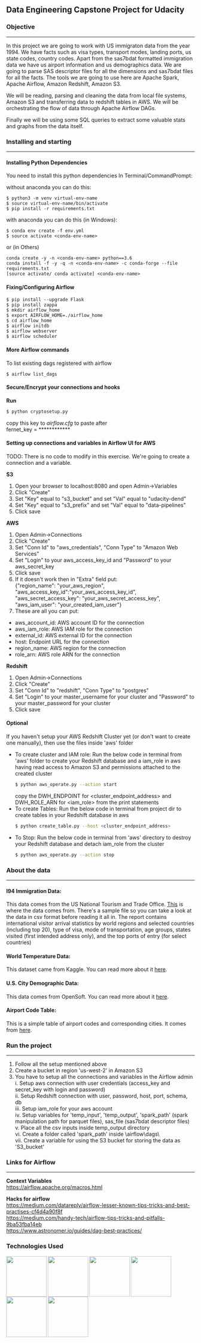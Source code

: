 ## Data Engineering Capstone Project for Udacity

### Objective

---
In this project we are going to work with US immigraton data from the 
year 1994. We have facts such as visa types, transport modes, landing 
ports, us state codes, country codes. Apart from the sas7bdat formatted
immigration data we have us airport information and us demographics 
data. We are going to parse SAS descriptor files for all the dimensions 
and sas7bdat files for all the facts. The tools we are going to use here
are Apache Spark, Apache Airflow, Amazon Redshift, Amazon S3. 

We will be reading, parsing and cleaning the data from local file
systems, Amazon S3 and transferring data to redshift tables in AWS. We
will be orchestrating the flow of data through Apache Airflow DAGs. 

Finally we will be using some SQL queries to extract some valuable stats
and graphs from the data itself. 

### Installing and starting

---

#### Installing Python Dependencies
You need to install this python dependencies
In Terminal/CommandPrompt:  

without anaconda you can do this:
```
$ python3 -m venv virtual-env-name
$ source virtual-env-name/bin/activate
$ pip install -r requirements.txt
```
with anaconda you can do this (in Windows):
```
$ conda env create -f env.yml
$ source activate <conda-env-name>
```
or (in Others)
```
conda create -y -n <conda-env-name> python==3.6
conda install -f -y -q -n <conda-env-name> -c conda-forge --file requirements.txt
[source activate/ conda activate] <conda-env-name>
```
#### Fixing/Configuring Airflow
```
$ pip install --upgrade Flask
$ pip install zappa
$ mkdir airflow_home
$ export AIRFLOW_HOME=./airflow_home
$ cd airflow_home
$ airflow initdb
$ airflow webserver
$ airflow scheduler
```

#### More Airflow commands
To list existing dags registered with airflow
```
$ airflow list_dags
```

#### Secure/Encrypt your connections and hooks
**Run**
```bash
$ python cryptosetup.py
```
copy this key to *airflow.cfg* to paste after   
fernet_key = ************

#### Setting up connections and variables in Airflow UI for AWS
TODO: There is no code to modify in this exercise. We're going to 
create a connection and a variable.  

**S3**
1. Open your browser to localhost:8080 and open Admin->Variables
2. Click "Create"
3. Set "Key" equal to "s3_bucket" and set "Val" equal to "udacity-dend"
4. Set "Key" equal to "s3_prefix" and set "Val" equal to "data-pipelines"
5. Click save  

**AWS**
1. Open Admin->Connections
2. Click "Create"
3. Set "Conn Id" to "aws_credentials", "Conn Type" to "Amazon Web Services"
4. Set "Login" to your aws_access_key_id and "Password" to your aws_secret_key
5. Click save
6. If it doesn't work then in "Extra" field put:  
{"region_name": "your_aws_region", "aws_access_key_id":"your_aws_access_key_id", "aws_secret_access_key": "your_aws_secret_access_key", "aws_iam_user": "your_created_iam_user"} 
7. These are all you can put:
- aws_account_id: AWS account ID for the connection
- aws_iam_role: AWS IAM role for the connection
- external_id: AWS external ID for the connection
- host: Endpoint URL for the connection
- region_name: AWS region for the connection
- role_arn: AWS role ARN for the connection

**Redshift**
1. Open Admin->Connections
2. Click "Create"
3. Set "Conn Id" to "redshift", "Conn Type" to "postgres"
4. Set "Login" to your master_username for your cluster and "Password" 
to your master_password for your cluster
5. Click save

#### Optional
If you haven't setup your AWS Redshift Cluster yet 
(or don't want to create one manually), then use the files
 inside 'aws' folder 
- To create cluster and IAM role: Run the below code in terminal from 'aws' folder to create your Redshift database and a
    iam_role in aws having read access to Amazon S3 and permissions 
    attached to the created cluster
    ```bash
    $ python aws_operate.py --action start
    ```
    copy the DWH_ENDPOINT for <cluster_endpoint_address> and DWH_ROLE_ARN 
    for <iam_role> from the print statements 
- To create Tables: Run the below code in terminal from project dir to create tables in your Redshift database
    in aws 
    ```bash
    $ python create_table.py --host <cluster_endpoint_address>

- To Stop: Run the below code in terminal from 'aws' directory to destroy your Redshift database and
    detach iam_role from the cluster 
    ```bash
    $ python aws_operate.py --action stop
    ```

### About the data

---
#### I94 Immigration Data: 
This data comes from the US National Tourism and Trade Office. 
[This](https://travel.trade.gov/research/reports/i94/historical/2016.html) 
is where the data comes from. There's a sample file so you can take a look 
at the data in csv format before reading it all in. The report contains 
international visitor arrival statistics by world regions and selected 
countries (including top 20), type of visa, mode of transportation, 
age groups, states visited (first intended address only), and the top 
ports of entry (for select countries)

#### World Temperature Data: 
This dataset came from Kaggle. You can read more about it [here](https://www.kaggle.com/berkeleyearth/climate-change-earth-surface-temperature-data).

#### U.S. City Demographic Data: 
This data comes from OpenSoft. You can read more about it [here](https://public.opendatasoft.com/explore/dataset/us-cities-demographics/export/).

#### Airport Code Table: 
This is a simple table of airport codes and corresponding cities. It comes from [here](https://datahub.io/core/airport-codes#data).

### Run the project

---
1. Follow all the setup mentioned above
2. Create a bucket in region 'us-west-2' in Amazon S3
3. You have to setup all the connections and variables in the Airflow
admin  
    i. Setup aws connection with user credentials (access_key and 
    secret_key with login and password)  
    ii. Setup Redshift connection with user, password, host, port, 
    schema, db  
    iii. Setup iam_role for your aws account  
    iv. Setup variables for 'temp_input', 'temp_output', 'spark_path' (spark
    manipulation path for parquet files), sas_file (sas7bdat descriptor 
    files)  
    v. Place all the csv inputs inside temp_output directory   
    vi. Create a folder called 'spark_path' inside \airflow\dags\  
    vii. Create a variable for using the S3 bucket for storing the data 
    as 'S3_bucket'


### Links for Airflow

---
**Context Variables**  
https://airflow.apache.org/macros.html

**Hacks for airflow**  
https://medium.com/datareply/airflow-lesser-known-tips-tricks-and-best-practises-cf4d4a90f8f  
https://medium.com/handy-tech/airflow-tips-tricks-and-pitfalls-9ba53fba14eb  
https://www.astronomer.io/guides/dag-best-practices/

### Technologies Used
<img align="left" src="https://upload.wikimedia.org/wikipedia/commons/thumb/9/93/Amazon_Web_Services_Logo.svg/512px-Amazon_Web_Services_Logo.svg.png" width=108>
<img align="left" src="https://upload.wikimedia.org/wikipedia/en/2/29/Apache_Spark_Logo.svg" width=108>
<img align="left" src="https://ncrocfer.github.io/images/airflow-logo.png" width=108>
<img align="left" src="https://upload.wikimedia.org/wikipedia/en/c/cd/Anaconda_Logo.png" width=108>
<img align="left" src="https://cdn.sisense.com/wp-content/uploads/aws-redshift-connector.png" width=108>
<img align="left" src="https://braze-marketing-assets.s3.amazonaws.com/images/partner_logos/amazon-s3.png" width=108>